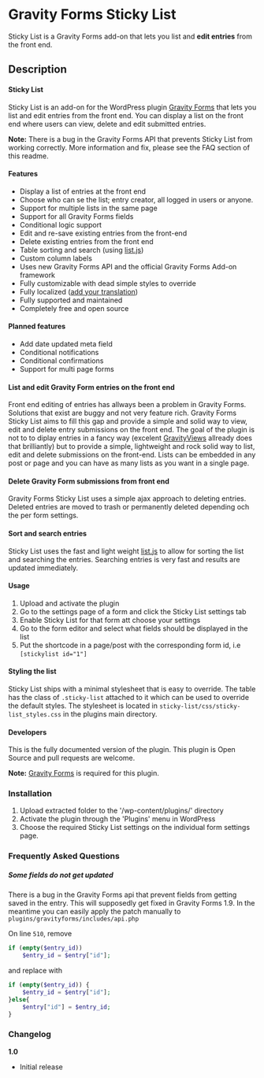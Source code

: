 <h1>Gravity Forms Sticky List</h1>

Sticky List is a Gravity Forms add-on that lets you list and **edit entries** from the front end.

<h2>Description</h2>

#### Sticky List
Sticky List is an add-on for the WordPress plugin <a href="http://www.gravityforms.com/" target="_blank">Gravity Forms</a> that lets you list and edit entries from the front end. You can display a list on the front end where users can view, delete and edit submitted entries. 

**Note:** There is a bug in the Gravity Forms API that prevents Sticky List from working correctly. More information and fix, please see the FAQ section of this readme.

#### Features

* Display a list of entries at the front end
* Choose who can se the list; entry creator, all logged in users or anyone.
* Support for multiple lists in the same page
* Support for all Gravity Forms fields
* Conditional logic support
* Edit and re-save existing entries from the front-end
* Delete existing entries from the front end
* Table sorting and search (using <a href="http://www.listjs.com/">list.js</a>)
* Custom column labels
* Uses new Gravity Forms API and the official Gravity Forms Add-on framework
* Fully customizable with dead simple styles to override
* Fully localized (<a href="#">add your translation</a>)
* Fully supported and maintained
* Completely free and open source

#### Planned features

* Add date updated meta field
* Conditional notifications
* Conditional confirmations
* Support for multi page forms

#### List and edit Gravity Form entries on the front end

Front end editing of entries has allways been a problem in Gravity Forms. Solutions that exist are buggy and not very feature rich. Gravity Forms Sticky List aims to fill this gap and provide a simple and solid way to view, edit and delete entry submissions on the front end. The goal of the plugin is not to to diplay entries in a fancy way (excelent <a href="https://gravityview.co/">GravityViews</a> allready does that brilliantly) but to provide a simple, lightweight and rock solid way to list, edit and delete submissions on the front-end. Lists can be embedded in any post or page and you can have as many lists as you want in a single page.

#### Delete Gravity Form submissions from front end

Gravity Forms Sticky List uses a simple ajax approach to deleting entries. Deleted entries are moved to trash or permanently deleted depending och the per form settings. 

#### Sort and search entries

Sticky List uses the fast and light weight <a href="http://www.listjs.com/">list.js</a> to allow for sorting the list and searching the entries. Searching entries is very fast and results are updated immediately. 

#### Usage

1. Upload and activate the plugin
2. Go to the settings page of a form and click the Sticky List settings tab
3. Enable Sticky List for that form att choose your settings
4. Go to the form editor and select what fields should be displayed in the list
5. Put the shortcode in a page/post with the corresponding form id, i.e `[stickylist id="1"]`

#### Styling the list

Sticky List ships with a minimal stylesheet that is easy to override. The table has the class of `.sticky-list` attached to it which can be used to override the default styles. The stylesheet is located in `sticky-list/css/sticky-list_styles.css` in the plugins main directory.

#### Developers
This is the fully documented version of the plugin. This plugin is Open Source and pull requests are welcome.

**Note:** <a href="http://www.gravityforms.com/" target="_blank">Gravity Forms</a> is required for this plugin.

<h3>Installation</h3>

1. Upload extracted folder to the '/wp-content/plugins/' directory
2. Activate the plugin through the 'Plugins' menu in WordPress
3. Choose the required Sticky List settings on the individual form settings page.

<h3>Frequently Asked Questions</h3>

<h5>Some fields do not get updated</h5>

There is a bug in the Gravity Forms api that prevent fields from getting saved in the entry. This will supposedly get fixed in Gravity Forms 1.9. In the meantime you can easily apply the patch manually to `plugins/gravityforms/includes/api.php`

On line `510`, remove 
```PHP
if (empty($entry_id))
    $entry_id = $entry["id"];
```
and replace with
```PHP
if (empty($entry_id)) {
    $entry_id = $entry["id"];
}else{
    $entry["id"] = $entry_id;
}
```

<h3>Changelog</h3>

**1.0**
* Initial release
